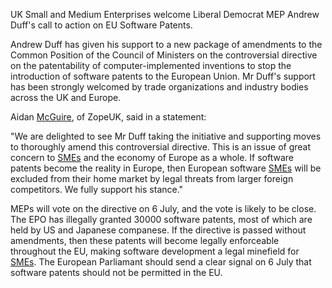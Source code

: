 UK Small and Medium Enterprises welcome Liberal Democrat MEP Andrew
Duff\'s call to action on EU Software Patents.

Andrew Duff has given his support to a new package of amendments to the
Common Position of the Council of Ministers on the controversial
directive on the patentability of computer-implemented inventions to
stop the introduction of software patents to the European Union. Mr
Duff\'s support has been strongly welcomed by trade organizations and
industry bodies across the UK and Europe.

Aidan [McGuire](McGuire "wikilink"), of ZopeUK, said in a statement:

\"We are delighted to see Mr Duff taking the initiative and supporting
moves to thoroughly amend this controversial directive. This is an issue
of great concern to [SMEs](SMEs "wikilink") and the economy of Europe as
a whole. If software patents become the reality in Europe, then European
software [SMEs](SMEs "wikilink") will be excluded from their home market
by legal threats from larger foreign competitors. We fully support his
stance.\"

MEPs will vote on the directive on 6 July, and the vote is likely to be
close. The EPO has illegally granted 30000 software patents, most of
which are held by US and Japanese companese. If the directive is passed
without amendments, then these patents will become legally enforceable
throughout the EU, making software development a legal minefield for
[SMEs](SMEs "wikilink"). The European Parliamant should send a clear
signal on 6 July that software patents should not be permitted in the
EU.
